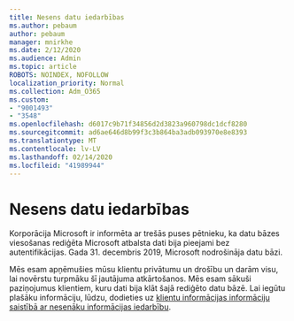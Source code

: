 ```yaml
---
title: Nesens datu iedarbības
ms.author: pebaum
author: pebaum
manager: mnirkhe
ms.date: 2/12/2020
ms.audience: Admin
ms.topic: article
ROBOTS: NOINDEX, NOFOLLOW
localization_priority: Normal
ms.collection: Adm_O365
ms.custom:
- "9001493"
- "3548"
ms.openlocfilehash: d6017c9b71f34856d2d3823a960798dc1dcf8280
ms.sourcegitcommit: ad6ae646d8b99f3c3b864ba3adb093970e8e8393
ms.translationtype: MT
ms.contentlocale: lv-LV
ms.lasthandoff: 02/14/2020
ms.locfileid: "41989944"
---
```

# <a name="recent-data-exposure"></a>Nesens datu iedarbības

Korporācija Microsoft ir informēta ar trešās puses pētnieku, ka datu bāzes viesošanas rediģēta Microsoft atbalsta dati bija pieejami bez autentifikācijas. Gada 31. decembris 2019, Microsoft nodrošināja datu bāzi.

Mēs esam apņēmušies mūsu klientu privātumu un drošību un darām visu, lai novērstu turpmāku šī jautājuma atkārtošanos. Mēs esam sākuši paziņojumus klientiem, kuru dati bija klāt šajā rediģēto datu bāzē. Lai iegūtu plašāku informāciju, lūdzu, dodieties uz [klientu informācijas informāciju saistībā ar nesenāku informācijas iedarbību](https://aka.ms/privacyinfo).
